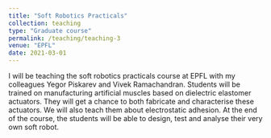 ```yaml
---
title: "Soft Robotics Practicals"
collection: teaching
type: "Graduate course"
permalink: /teaching/teaching-3
venue: "EPFL"
date: 2021-03-01
---
```


I will be teaching the soft robotics practicals course at EPFL with my colleagues Yegor Piskarev and Vivek Ramachandran.
Students will be trained on manufacturing artificial muscles based on dielectric elastomer actuators. They will get a chance to both fabricate and characterise these actuators.
We will also teach them about electrostatic adhesion. At the end of the course, the students will be able to design, test and analyse their very own soft robot.